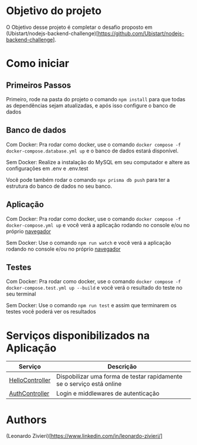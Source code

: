 
# Objetivo do projeto

O Objetivo desse projeto é completar o desafio proposto em (Ubistart/nodejs-backend-challenge)[https://github.com/Ubistart/nodejs-backend-challenge].

# Como iniciar

## Primeiros Passos

Primeiro, rode na pasta do projeto o comando `npm install` para que todas as dependências sejam atualizadas, e após isso configure o banco de dados

## Banco de dados

Com Docker: Pra rodar como docker, use o comando `docker compose -f docker-compose.database.yml up` e o banco de dados estará disponível.

Sem Docker: Realize a instalação do MySQL em seu computador e altere as configurações em .env e .env.test

Você pode também rodar o comando `npx prisma db push` para ter a estrutura do banco de dados no seu banco.

## Aplicação

Com Docker: Pra rodar como docker, use o comando `docker compose -f docker-compose.yml up` e você verá a aplicação rodando no console e/ou no próprio [navegador](https://localhost:8080/hello)

Sem Docker: Use o comando `npm run watch` e você verá a aplicação rodando no console e/ou no próprio [navegador](https://localhost:8080/hello)

## Testes

Com Docker: Pra rodar como docker, use o comando `docker compose -f docker-compose.test.yml up --build` e você verá o resultado do teste no seu terminal

Sem Docker: Use o comando `npm run test` e assim que terminarem os testes você poderá ver os resultados

# Serviços disponibilizados na Aplicação

| Serviço                                                             | Descrição                                                             |
| ------------------------------------------------------------------- | --------------------------------------------------------------------- |
| [HelloController](src/controllers/HelloController/documentation.md) | Dispobilizar uma forma de testar rapidamente se o serviço está online |
| [AuthController](src/controllers/AuthController/documentation.md)   | Login e middlewares de autenticação                                   |

# Authors

(Leonardo Zivieri)[https://www.linkedin.com/in/leonardo-zivieri/]
